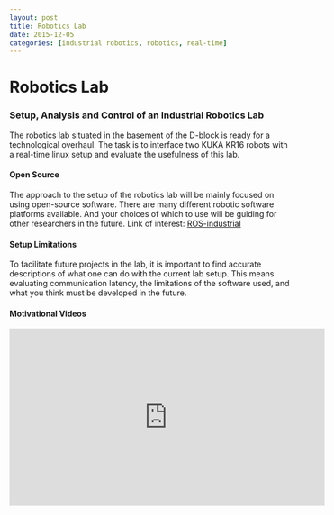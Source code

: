 ```yaml
---
layout: post
title: Robotics Lab
date: 2015-12-05
categories: [industrial robotics, robotics, real-time]
---
```

# Robotics Lab #

### Setup, Analysis and Control of an Industrial Robotics Lab ###
The robotics lab situated in the basement of the D-block is ready for a technological overhaul. The task is to interface two KUKA KR16 robots with a real-time linux setup and evaluate the usefulness of this lab.

#### Open Source ####
The approach to the setup of the robotics lab will be mainly focused on using open-source software. There are many different robotic software platforms available. And your choices of which to use will be guiding for other researchers in the future. Link of interest: [ROS-industrial](http://rosindustrial.org/)

#### Setup Limitations ####
To facilitate future projects in the lab, it is important to find accurate descriptions of what one can do with the current lab setup. This means evaluating communication latency, the limitations of the software used, and what you think must be developed in the future.


#### Motivational Videos ####
<iframe width="560" height="315" src="https://www.youtube.com/embed/MtzU63GZE5k" frameborder="0" allowfullscreen></iframe>
